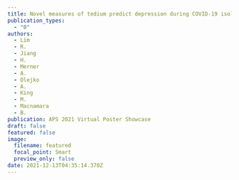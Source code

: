 ```yaml
---
title: Novel measures of tedium predict depression during COVID-19 isolation.
publication_types:
  - "0"
authors:
  - Lim
  - R.
  - Jiang
  - H.
  - Merner
  - A.
  - Olejko
  - A.
  - King
  - M.
  - Macnamara
  - B.
publication: APS 2021 Virtual Poster Showcase
draft: false
featured: false
image:
  filename: featured
  focal_point: Smart
  preview_only: false
date: 2021-12-13T04:35:14.370Z
---
```

